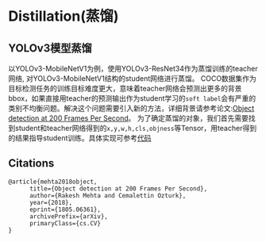 # Distillation(蒸馏)

## YOLOv3模型蒸馏
以YOLOv3-MobileNetV1为例，使用YOLOv3-ResNet34作为蒸馏训练的teacher网络, 对YOLOv3-MobileNetV1结构的student网络进行蒸馏。
COCO数据集作为目标检测任务的训练目标难度更大，意味着teacher网络会预测出更多的背景bbox，如果直接用teacher的预测输出作为student学习的`soft label`会有严重的类别不均衡问题。解决这个问题需要引入新的方法，详细背景请参考论文:[Object detection at 200 Frames Per Second](https://arxiv.org/abs/1805.06361)。
为了确定蒸馏的对象，我们首先需要找到student和teacher网络得到的`x,y,w,h,cls,objness`等Tensor，用teacher得到的结果指导student训练。具体实现可参考[代码](https://github.com/PaddlePaddle/PaddleDetection/tree/release/2.2/ppdet/slim/distill.py)

## Citations
```
@article{mehta2018object,
      title={Object detection at 200 Frames Per Second},
      author={Rakesh Mehta and Cemalettin Ozturk},
      year={2018},
      eprint={1805.06361},
      archivePrefix={arXiv},
      primaryClass={cs.CV}
}
```
